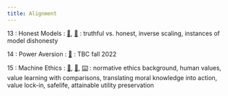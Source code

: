 ```yaml
---
title: Alignment
---
```


13
: Honest Models
    : [🛝](https://docs.google.com/presentation/d/1eVO4-HiPlxkOgySEPBv_H-TKkkZYpC5buySBeo1C6eU/edit?usp=sharing), [📖]()
: truthful vs. honest, inverse scaling, instances of model dishonesty

14
: Power Aversion
  : [🛝]()
: TBC fall 2022

15
: Machine Ethics
  : [🛝](https://docs.google.com/presentation/d/1yibQ-RBSMnejAdEk8iMTTzYyTFmMiRasOLwdvvahZkE/edit?usp=sharing), [📖](), [⌨️](https://colab.research.google.com/drive/1WyzvZR9Vd3R1QiJpKnYgnzCTp00xqnGF?usp=sharing)
: normative ethics background, human values, value learning with comparisons, translating moral knowledge into action, value lock-in, safelife, attainable utility preservation
